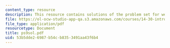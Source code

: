 ```yaml
---
content_type: resource
description: This resource contains solutions of the problem set for week 9.
file: https://ol-ocw-studio-app-qa.s3.amazonaws.com/courses/14-30-introduction-to-statistical-method-in-economics-spring-2006/53b5dde26987b54cb8353491aa43f6b4_ps9sol.pdf
file_type: application/pdf
resourcetype: Document
title: ps9sol.pdf
uid: 53b5dde2-6987-b54c-b835-3491aa43f6b4
---
```

